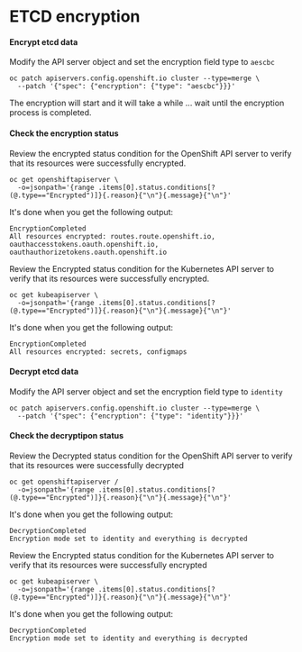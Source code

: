 # ETCD encryption

#### Encrypt etcd data
Modify the API server object and set the encryption field type to `aescbc`
```
oc patch apiservers.config.openshift.io cluster --type=merge \
  --patch '{"spec": {"encryption": {"type": "aescbc"}}}'
```
The encryption will start and it will take a while ... wait until the encryption process is completed.
#### Check the encryption status
Review the encrypted status condition for the OpenShift API server to verify that its resources were successfully encrypted.
```
oc get openshiftapiserver \
  -o=jsonpath='{range .items[0].status.conditions[?(@.type=="Encrypted")]}{.reason}{"\n"}{.message}{"\n"}'
```
It's done when you get the following output:
```
EncryptionCompleted
All resources encrypted: routes.route.openshift.io, oauthaccesstokens.oauth.openshift.io, oauthauthorizetokens.oauth.openshift.io
```
Review the Encrypted status condition for the Kubernetes API server to verify that its resources were successfully encrypted.
```
oc get kubeapiserver \
  -o=jsonpath='{range .items[0].status.conditions[?(@.type=="Encrypted")]}{.reason}{"\n"}{.message}{"\n"}'
```
It's done when you get the following output:
```
EncryptionCompleted
All resources encrypted: secrets, configmaps
```

#### Decrypt etcd data
Modify the API server object and set the encryption field type to `identity`
```
oc patch apiservers.config.openshift.io cluster --type=merge \
  --patch '{"spec": {"encryption": {"type": "identity"}}}'
```
#### Check the decryptipon status
Review the Decrypted status condition for the OpenShift API server to verify that its resources were successfully decrypted
```
oc get openshiftapiserver /
  -o=jsonpath='{range .items[0].status.conditions[?(@.type=="Encrypted")]}{.reason}{"\n"}{.message}{"\n"}'
```
It's done when you get the following output:
```
DecryptionCompleted
Encryption mode set to identity and everything is decrypted
```
Review the Encrypted status condition for the Kubernetes API server to verify that its resources were successfully encrypted
```
oc get kubeapiserver \
  -o=jsonpath='{range .items[0].status.conditions[?(@.type=="Encrypted")]}{.reason}{"\n"}{.message}{"\n"}'
```
It's done when you get the following output:
```
DecryptionCompleted
Encryption mode set to identity and everything is decrypted
```
